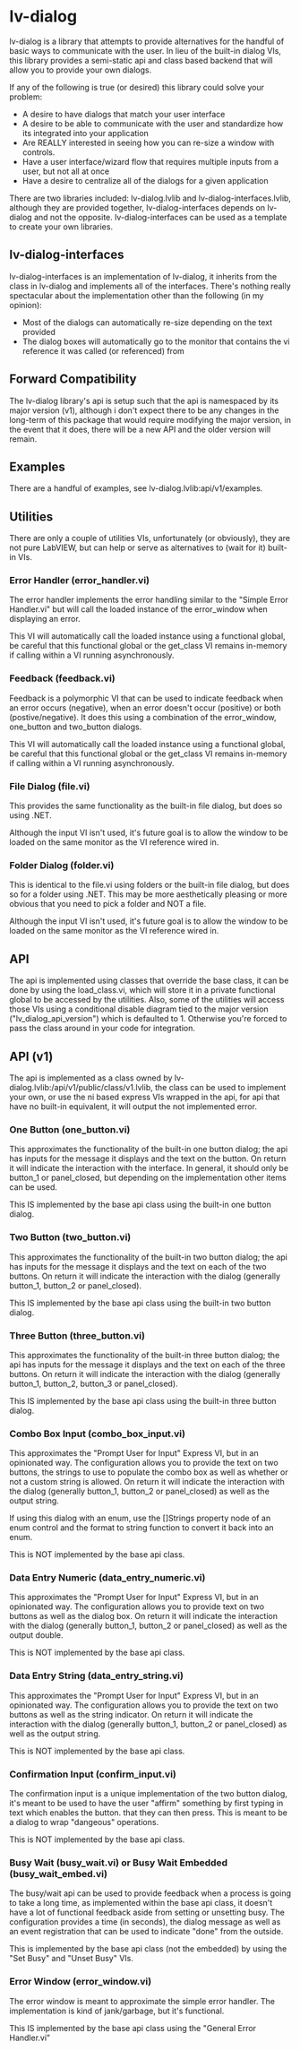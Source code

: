 # lv-dialog

lv-dialog is a library that attempts to provide alternatives for the handful of basic ways to communicate with the user. In lieu of the built-in dialog VIs, this library provides a semi-static api and class based backend that will allow you to provide your own dialogs.

If any of the following is true (or desired) this library could solve your problem:

* A desire to have dialogs that match your user interface
* A desire to be able to communicate with the user and standardize how its integrated into your application
* Are REALLY interested in seeing how you can re-size a window with controls.
* Have a user interface/wizard flow that requires multiple inputs from a user, but not all at once
* Have a desire to centralize all of the dialogs for a given application

There are two libraries included: lv-dialog.lvlib and lv-dialog-interfaces.lvlib, although they are provided together, lv-dialog-interfaces depends on lv-dialog and not the opposite. lv-dialog-interfaces can be used as a template to create your own libraries.

## lv-dialog-interfaces

lv-dialog-interfaces is an implementation of lv-dialog, it inherits from the class in lv-dialog and implements all of the interfaces.  There's nothing really spectacular about the implementation other than the following (in my opinion):

* Most of the dialogs can automatically re-size depending on the text provided
* The dialog boxes will automatically go to the monitor that contains the vi reference it was called (or referenced) from

## Forward Compatibility

The lv-dialog library's api is setup such that the api is namespaced by its major version (v1), although i don't expect there to be any changes in the long-term of this package that would require modifying the major version, in the event that it does, there will be a new API and the older version will remain.

## Examples

There are a handful of examples, see lv-dialog.lvlib:api/v1/examples.

## Utilities

There are only a couple of utilities VIs, unfortunately (or obviously), they are not pure LabVIEW, but can help or serve as alternatives to (wait for it) built-in VIs.

### Error Handler (error_handler&#46;vi)

The error handler implements the error handling similar to the "Simple Error Handler&#46;vi" but will call the loaded instance of the error_window when displaying an error.

This VI will automatically call the loaded instance using a functional global, be careful that this functional global or the get_class VI remains in-memory if calling within a VI running asynchronously.

### Feedback (feedback&#46;vi)

Feedback is a polymorphic VI that can be used to indicate feedback when an error occurs (negative), when an error doesn't occur (positive) or both (postive/negative). It does this using a combination of the error_window, one_button and two_button dialogs.

This VI will automatically call the loaded instance using a functional global, be careful that this functional global or the get_class VI remains in-memory if calling within a VI running asynchronously.

### File Dialog (file&#46;vi)

This provides the same functionality as the built-in file dialog, but does so using .NET.

Although the input VI isn't used, it's future goal is to allow the window to be loaded on the same monitor as the VI reference wired in.

### Folder Dialog (folder&#46;vi)

This is identical to the file&#46;vi using folders or the built-in file dialog, but does so for a folder using .NET. This may be more aesthetically pleasing or more obvious that you need to pick a folder and NOT a file.

Although the input VI isn't used, it's future goal is to allow the window to be loaded on the same monitor as the VI reference wired in.

## API

The api is implemented using classes that override the base class, it can be done by using the load_class&#46;vi, which will store it in a private functional global to be accessed by the utilities. Also, some of the utilities will access those VIs using a conditional disable diagram tied to the major version ("lv_dialog_api_version") which is defaulted to 1. Otherwise you're forced to pass the class around in your code for integration.

## API (v1)

The api is implemented as a class owned by lv-dialog.lvlib:/api/v1/public/class/v1.lvlib, the class can be used to implement your own, or use the ni based express VIs wrapped in the api, for api that have no built-in equivalent, it will output the not implemented error.

### One Button (one_button&#46;vi)

This approximates the functionality of the built-in one button dialog; the api has inputs for the message it displays and the text on the button. On return it will indicate the interaction with the interface. In general, it should only be button_1 or panel_closed, but depending on the implementation other items can be used.

This IS implemented by the base api class using the built-in one button dialog.

### Two Button (two_button&#46;vi)

This approximates the functionality of the built-in two button dialog; the api has inputs for the message it displays and the text on each of the two buttons. On return it will indicate the interaction with the dialog (generally button_1, button_2 or panel_closed).

This IS implemented by the base api class using the built-in two button dialog.

### Three Button (three_button&#46;vi)

This approximates the functionality of the built-in three button dialog; the api has inputs for the message it displays and the text on each of the three buttons. On return it will indicate the interaction with the dialog (generally button_1, button_2, button_3 or panel_closed).

This IS implemented by the base api class using the built-in three button dialog.

### Combo Box Input (combo_box_input&#46;vi)

This approximates the "Prompt User for Input" Express VI, but in an opinionated way. The configuration allows you to provide the text on two buttons, the strings to use to populate the combo box as well as whether or not a custom string is allowed. On return it will indicate the interaction with the dialog (generally button_1, button_2 or panel_closed) as well as the output string.

If using this dialog with an enum, use the []Strings property node of an enum control and the format to string function to convert it back into an enum.

This is NOT implemented by the base api class.

### Data Entry Numeric (data_entry_numeric&#46;vi)

This approximates the "Prompt User for Input" Express VI, but in an opinionated way. The configuration allows you to provide text on two buttons as well as the dialog box. On return it will indicate the interaction with the dialog (generally button_1, button_2 or panel_closed) as well as the output double.

This is NOT implemented by the base api class.

### Data Entry String (data_entry_string&#46;vi)

This approximates the "Prompt User for Input" Express VI, but in an opinionated way. The configuration allows you to provide the text on two buttons as well as the string indicator. On return it will indicate the interaction with the dialog (generally button_1, button_2 or panel_closed) as well as the output string.

This is NOT implemented by the base api class.

### Confirmation Input (confirm_input&#46;vi)

The confirmation input is a unique implementation of the two button dialog, it's meant to be used to have the user "affirm" something by first typing in text which enables the button. that they can then press. This is meant to be a dialog to wrap "dangeous" operations.

This is NOT implemented by the base api class.

### Busy Wait (busy_wait&#46;vi) or Busy Wait Embedded (busy_wait_embed&#46;vi)

The busy/wait api can be used to provide feedback when a process is going to take a long time, as implemented within the base api class, it doesn't have a lot of functional feedback aside from setting or unsetting busy. The configuration provides a time (in seconds), the dialog message as well as an event registration that can be used to indicate "done" from the outside.

This is implemented by the base api class (not the embedded) by using the "Set Busy" and "Unset Busy" VIs.

### Error Window (error_window&#46;vi)

The error window is meant to approximate the simple error handler. The implementation is kind of jank/garbage, but it's functional.

This IS implemented by the base api class using the "General Error Handler&#46;vi"
